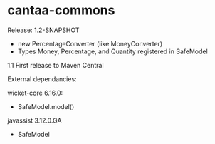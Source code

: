 cantaa-commons
==============
Release:
1.2-SNAPSHOT
  - new PercentageConverter (like MoneyConverter)
  - Types Money, Percentage, and Quantity registered in SafeModel

1.1
  First release to Maven Central


External dependancies:

wicket-core 6.16.0:
- SafeModel.model()

javassist 3.12.0.GA
- SafeModel
